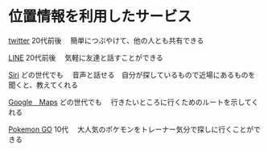 # 位置情報を利用したサービス #

[twitter](https://twitter.com/?lang=ja)
20代前後　
簡単につぶやけて、他の人とも共有できる

[LINE](https://line.me/ja/)
20代前後　
気軽に友達と話すことができる

[Siri](http://www.apple.com/jp/ios/siri/)
どの世代でも　
音声と話せる　自分が探しているもので近場にあるものを聞くと、教えてくれる

[Google　Maps](https://www.google.co.jp/maps/@35.6318234,139.4340245,14z)
どの世代でも　
行きたいところに行くためのルートを示してくれる

[Pokemon GO](http://pokemongo.nianticlabs.com/ja/)
10代　
大人気のポケモンをトレーナー気分で探しに行くことができる
